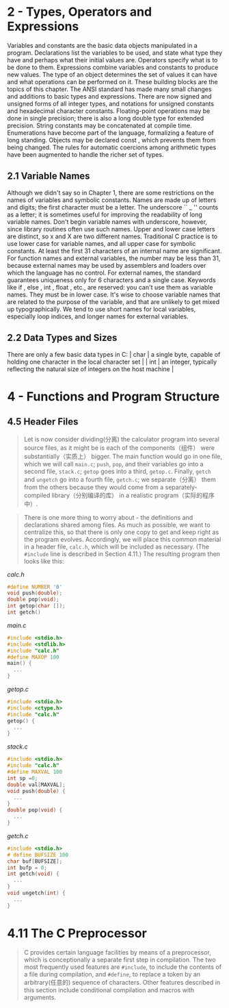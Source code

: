 

# 2 - Types, Operators and Expressions

Variables and constants are the basic data objects manipulated in a program. Declarations list
the variables to be used, and state what type they have and perhaps what their initial values
are. Operators specify what is to be done to them. Expressions combine variables and
constants to produce new values. The type of an object determines the set of values it can
have and what operations can be performed on it. These building blocks are the topics of this
chapter.
The ANSI standard has made many small changes and additions to basic types and
expressions. There are now signed and unsigned forms of all integer types, and notations for
unsigned constants and hexadecimal character constants. Floating-point operations may be
done in single precision; there is also a long double type for extended precision. String
constants may be concatenated at compile time. Enumerations have become part of the
language, formalizing a feature of long standing. Objects may be declared const , which
prevents them from being changed. The rules for automatic coercions among arithmetic types
have been augmented to handle the richer set of types.

## 2.1 Variable Names

Although we didn't say so in Chapter 1, there are some restrictions on the names of variables
and symbolic constants. Names are made up of letters and digits; the first character must be a
letter. The underscore `` _ '' counts as a letter; it is sometimes useful for improving the
readability of long variable names. Don't begin variable names with underscore, however,
since library routines often use such names. Upper and lower case letters are distinct, so x and
X are two different names. Traditional C practice is to use lower case for variable names, and
all upper case for symbolic constants.
At least the first 31 characters of an internal name are significant. For function names and
external variables, the number may be less than 31, because external names may be used by
assemblers and loaders over which the language has no control. For external names, the
standard guarantees uniqueness only for 6 characters and a single case. Keywords like if ,
else , int , float , etc., are reserved: you can't use them as variable names. They must be in
lower case.
It's wise to choose variable names that are related to the purpose of the variable, and that are
unlikely to get mixed up typographically. We tend to use short names for local variables,
especially loop indices, and longer names for external variables.



## 2.2 Data Types and Sizes

There are only a few basic data types in C:
| char | a single byte, capable of holding one character in the local character set |
| int | an integer, typically reflecting the natural size of integers on the host machine |





# 4 - Functions and Program Structure

## 4.5 Header Files
>Let is now consider dividing(分离) the calculator program into several source files, as it might be is each of the components（组件） were substantially（实质上） bigger. The main function would go in one file,  which we will call `main.c`; `push`, `pop`, and their variables go into a second file, `stack.c`; `getop` goes into a third, `getop.c`. Finally, `getch` and `ungetch` go into a fourth file, `getch.c`; we separate（分离） them from the others because they would come from a separately-compiled library（分别编译的库） in a realistic program（实际的程序中）.

>There is one more thing to worry about - the definitions and declarations shared among files. As much as possible, we want to centralize this, so that there is only one copy to get and keep right as the program evolves. Accordingly, we will place this common material in a header file, `calc.h`, which will be included as necessary. (The `#include` line is described in Section 4.11.) The resulting program then looks like this:

*calc.h*
```c
#define NUMBER '0'
void push(double);
double pop(void);
int getop(char []);
int getch()
```
*main.c*
```c
#include <stdio.h>
#include <stdlib.h>
#include "calc.h"
#define MAXOP 100
main() {
  ...
}
```
*getop.c*
```c
#include <stdio.h>
#include <ctype.h>
#include "calc.h"
getop() {
  ...
}
```
*stack.c*
```c
#include <stdio.h>
#include "calc.h"
#define MAXVAL 100
int sp =0;
double val[MAXVAL];
void push(double) {
  ...
}
double pop(void) {
  ...
}
```
*getch.c*
```c
#include <stdio.h>
# define BUFSIZE 100
char buf[BUFSIZE];
int bufp = 0;
int getch(void) {
  ...
}
void ungetch(int) {
  ...
}
```

# 4.11 The C Preprocessor
>C provides certain language facilities by means of a preprocessor, which is conceptionally a separate first step in compilation. The two most frequently used features are `#include`, to include the contents of a file during compilation, and `#define`, to replace a token by an arbitrary(任意的) sequence of characters. Other features described in this section include conditional compilation and macros with arguments.


















